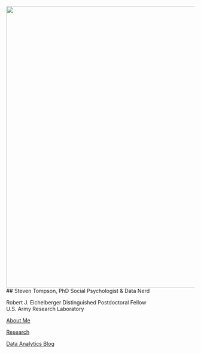 <img src="{{ site.baseurl }}/static/Picture5.png" width="750" align="center">
<br/>
## Steven Tompson, PhD 
Social Psychologist & Data Nerd

Robert J. Eichelberger Distinguished Postdoctoral Fellow  
U.S. Army Research Laboratory  

<a href="https://stompson.github.io/about">About Me</a>
<p></p>
<a href="https://stompson.github.io/research">Research</a>
<p></p>
<a href="https://stompson.github.io/about">Data Analytics Blog</a>
<p></p>